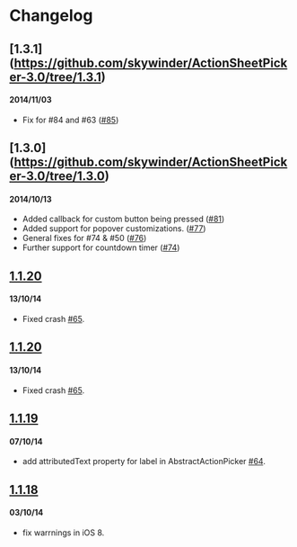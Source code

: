 # Changelog

## [1.3.1] (https://github.com/skywinder/ActionSheetPicker-3.0/tree/1.3.1)
#### 2014/11/03
- Fix for #84 and #63 ([\#85](https://github.com/skywinder/ActionSheetPicker-3.0/pull/85))
 
## [1.3.0] (https://github.com/skywinder/ActionSheetPicker-3.0/tree/1.3.0)
#### 2014/10/13
- Added callback for custom button being pressed ([\#81](https://github.com/skywinder/ActionSheetPicker-3.0/pull/81))
- Added support for popover customizations. ([\#77](https://github.com/skywinder/ActionSheetPicker-3.0/pull/77))
- General fixes for #74 & #50 ([\#76](https://github.com/skywinder/ActionSheetPicker-3.0/pull/76))
- Further support for countdown timer ([\#74](https://github.com/skywinder/ActionSheetPicker-3.0/pull/74))


## <a href="https://github.com/skywinder/ActionSheetPicker-3.0/tree/1.1.20">1.1.20</a>
#### 13/10/14
- Fixed crash <a href="https://github.com/skywinder/ActionSheetPicker-3.0/pull/65">#65</a>.

## <a href="https://github.com/skywinder/ActionSheetPicker-3.0/tree/1.1.20">1.1.20</a>
#### 13/10/14
- Fixed crash <a href="https://github.com/skywinder/ActionSheetPicker-3.0/pull/65">#65</a>.

## <a href="https://github.com/skywinder/ActionSheetPicker-3.0/tree/1.1.19">1.1.19</a>
#### 07/10/14
- add attributedText property for label in AbstractActionPicker <a href="https://github.com/skywinder/ActionSheetPicker-3.0/pull/64">#64</a>.

## <a href="https://github.com/skywinder/ActionSheetPicker-3.0/tree/1.1.18">1.1.18</a>
#### 03/10/14
- fix warrnings in iOS 8.